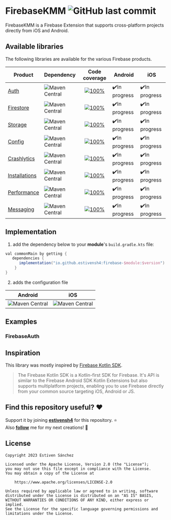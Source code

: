 <h1 align="left">FirebaseKMM <img alt="GitHub last commit" src="https://img.shields.io/github/last-commit/estivensh4/FirebaseKMM?style=flat-square"></h1>

FirebaseKMM is a Firebase Extension that supports cross-platform projects directly from iOS and Android.

## Available libraries

The following libraries are available for the various Firebase products.

| Product	                                                        | Dependency                                                                                                                           |                                                                                      Code coverage                                                                                      | Android       | iOS           |
|-----------------------------------------------------------------|:-------------------------------------------------------------------------------------------------------------------------------------|:---------------------------------------------------------------------------------------------------------------------------------------------------------------------------------------:|---------------|---------------|
| [Auth](https://firebase.google.com/docs/auth)                   | <img alt="Maven Central" src="https://img.shields.io/maven-central/v/io.github.estivensh4/firebase-auth?versionPrefix=0.6">          |              [![100%](https://img.shields.io/badge/-0%25-lightgrey?style=flat-square)](/firebase-auth/src/commonMain/kotlin/com/estivensh4/firebase_auth/FirebaseAuth.kt)               | ✔️In progress | ✔️In progress |
| [Firestore](https://firebase.google.com/docs/firestore)         | <img alt="Maven Central" src="https://img.shields.io/maven-central/v/io.github.estivensh4/firebase-firestore?versionPrefix=0.6">     |       [![100%](https://img.shields.io/badge/-0%25-lightgrey?style=flat-square)](/firebase-firestore/src/commonMain/kotlin/com/estivensh4/firebase_firestore/FirebaseFirestore.kt)       | ✔️In progress | ✔️In progress |
| [Storage](https://firebase.google.com/docs/storage)             | <img alt="Maven Central" src="https://img.shields.io/maven-central/v/io.github.estivensh4/firebase-storage?versionPrefix=0.6">       |          [![100%](https://img.shields.io/badge/-0%25-lightgrey?style=flat-square)](/firebase-storage/src/commonMain/kotlin/com/estivensh4/firebase_storage/FirebaseStorage.kt)          | ✔️In progress | ✔️In progress |
| [Config](https://firebase.google.com/docs/remote-config)        | <img alt="Maven Central" src="https://img.shields.io/maven-central/v/io.github.estivensh4/firebase-config?versionPrefix=0.6">        |           [![100%](https://img.shields.io/badge/-0%25-lightgrey?style=flat-square)](/firebase-config/src/commonMain/kotlin/com/estivensh4/firebase_config/FirebaseConfig.kt)            | ✔️In progress | ✔️In progress |
| [Crashlytics](https://firebase.google.com/docs/crashlytics)     | <img alt="Maven Central" src="https://img.shields.io/maven-central/v/io.github.estivensh4/firebase-crashlytics?versionPrefix=0.6">   |    [![100%](https://img.shields.io/badge/-0%25-lightgrey?style=flat-square)](/firebase-crashlytics/src/commonMain/kotlin/com/estivensh4/firebase_crashlytics/FirebaseCrashlytics.kt)    | ✔️In progress | ✔️In progress |
| [Installations](https://firebase.google.com/docs/installations) | <img alt="Maven Central" src="https://img.shields.io/maven-central/v/io.github.estivensh4/firebase-installations?versionPrefix=0.6"> | [![100%](https://img.shields.io/badge/-0%25-lightgrey?style=flat-square)](/firebase-installations/src/commonMain/kotlin/com/estivensh4/firebase_installations/FirebaseInstallations.kt) | ✔️In progress | ✔️In progress |
| [Performance](https://firebase.google.com/docs/perf-mon)        | <img alt="Maven Central" src="https://img.shields.io/maven-central/v/io.github.estivensh4/firebase-performance?versionPrefix=0.6">   |    [![100%](https://img.shields.io/badge/-0%25-lightgrey?style=flat-square)](/firebase-performance/src/commonMain/kotlin/com/estivensh4/firebase_performance/FirebasePerformance.kt)    | ✔️In progress | ✔️In progress |
| [Messaging](https://firebase.google.com/docs/cloud-messaging)   | <img alt="Maven Central" src="https://img.shields.io/maven-central/v/io.github.estivensh4/firebase-messaging?versionPrefix=0.6">     |       [![100%](https://img.shields.io/badge/-0%25-lightgrey?style=flat-square)](/firebase-messaging/src/commonMain/kotlin/com/estivensh4/firebase_messaging/FirebaseMessaging.kt)       | ✔️In progress | ✔️In progress |

## Implementation

1. add the dependency below to your **module**'s `build.gradle.kts` file:

```gradle
val commonMain by getting {
   dependencies {
      implementation("io.github.estivensh4:firebase-$module:$version")
    }
}
```

2. adds the configuration file

|                                                             	 **Android**                                                              |                                                              **iOS**                                                               |
|:--------------------------------------------------------------------------------------------------------------------------------------:|:----------------------------------------------------------------------------------------------------------------------------------:|
| <img alt="Maven Central" src="https://github.com/estivensh4sh4/FirebaseKMM/blob/main/documentation/images/android-implementation.png"> | <img alt="Maven Central" src="https://github.com/estivensh4sh4/FirebaseKMM/blob/main/documentation/images/ios-implementation.png"> | 

## Examples
### FirebaseAuth


## Inspiration
This library was mostly inspired by [Firebase Kotlin SDK](https://github.com/GitLiveApp/firebase-kotlin-sdk).<br>

> The Firebase Kotlin SDK is a Kotlin-first SDK for Firebase. It's API is similar to the Firebase Android SDK Kotlin Extensions but also supports multiplatform projects, enabling you to use Firebase directly from your common source targeting iOS, Android or JS.

## Find this repository useful? :heart:

Support it by joining __[estivensh4](https://github.com/estivensh4sh4/FirebaseKMM)__ for this
repository. :star: <br>
Also __[follow](https://github.com/estivensh4sh4)__ me for my next creations! 🤩

## License

```
Copyright 2023 Estiven Sánchez
 
Licensed under the Apache License, Version 2.0 (the "License");
you may not use this file except in compliance with the License.
You may obtain a copy of the License at

    https://www.apache.org/licenses/LICENSE-2.0

Unless required by applicable law or agreed to in writing, software
distributed under the License is distributed on an "AS IS" BASIS,
WITHOUT WARRANTIES OR CONDITIONS OF ANY KIND, either express or implied.
See the License for the specific language governing permissions and
limitations under the License.
```